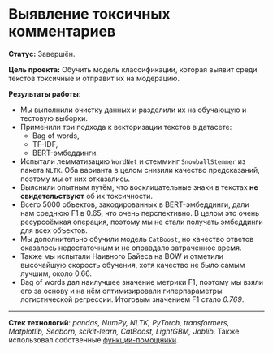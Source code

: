 # Выявление токсичных комментариев

**Статус:** Завершён.

**Цель проекта:** Обучить модель классификации, которая выявит среди текстов токсичные и отправит их на модерацию.

**Результаты работы:**
   - Мы выполнили очистку данных и разделили их на обучающую и тестовую выборки.
   - Применили три подхода к векторизации текстов в датасете:
       - Bag of words,
       - TF-IDF,
       - BERT-эмбеддинги.
- Испытали лемматизацию `WordNet` и стемминг `SnowballStemmer` из пакета `NLTK`. Оба варианта в целом снизили качество предсказаний, поэтому мы от них отказались.
- Выяснили опытным путём, что восклицательные знаки в текстах **не свидетельствуют** об их токсичности.
- Всего 5000 объектов, закодированных в BERT-эмбеддинги, дали нам среднюю F1 в 0.65, что очень перспективно. В целом это очень ресурсоёмкая операция, поэтому мы не стали получать эмбеддинги для всех объектов.
- Мы дополнительно обучили модель `CatBoost`, но качество ответов оказалось недостаточным и не оправдало затраченное время.
- Также мы испытали Наивного Байеса на BOW и отметили высочайшую скорость обучения, хотя качество не было самым лучшим, около 0.66.
- Bag of words дал наилучшее значение метрики F1, поэтому мы взяли его за основу и на нём оптимизировали гиперпараметры логистической регрессии. Итоговым значением F1 стало *0.769*.

---

**Стек технологий**: *pandas, NumPy, NLTK, PyTorch, transformers, Matplotlib, Seaborn, scikit-learn, CatBoost, LightGBM, Joblib*. Также использовал собственные [функции-помощники](https://github.com/IvanRychkov/toads).
